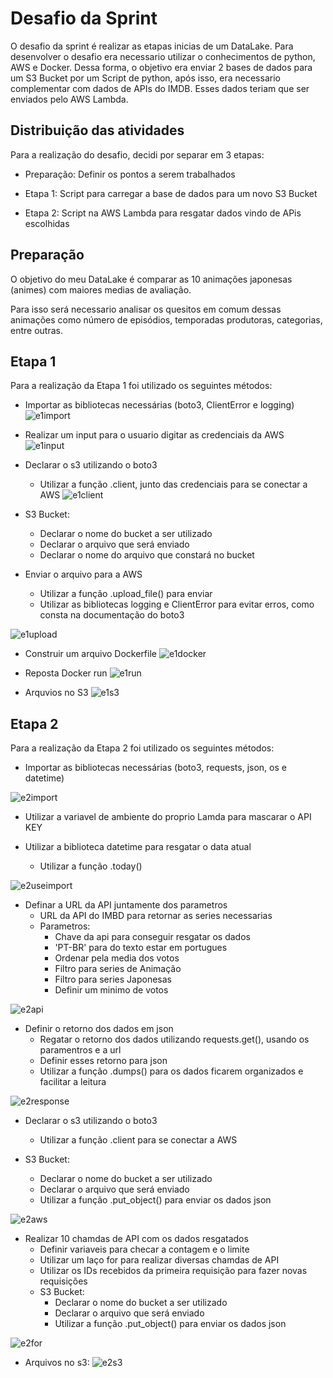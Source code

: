 # Desafio da Sprint

O desafio da sprint é realizar as etapas inicias de um DataLake. 
Para desenvolver o desafio era necessario utilizar o conhecimentos de python, AWS e Docker.
Dessa forma, o objetivo era enviar 2 bases de dados para um S3 Bucket por um Script de python, após
isso, era necessario complementar com dados de APIs do IMDB. Esses dados teriam que ser enviados 
pelo AWS Lambda.

## Distribuição das atividades

Para a realização do desafio, decidi por separar em 3 etapas:

- Preparação: Definir os pontos a serem trabalhados

- Etapa 1: Script para carregar a base de dados para um novo S3 Bucket

- Etapa 2: Script na AWS Lambda para resgatar dados vindo de APis escolhidas

## Preparação

O objetivo do meu DataLake é comparar as 10 animações japonesas (animes) com maiores medias de avaliação.

Para isso será necessario analisar os quesitos em comum dessas animações como número de episódios, temporadas
produtoras, categorias, entre outras.

## Etapa 1

Para a realização da Etapa 1 foi utilizado os seguintes métodos:

- Importar as bibliotecas necessárias (boto3, ClientError e logging)
![e1import](../Evidencias/e1-import.png)

- Realizar um input para o usuario digitar as credenciais da AWS
![e1input](../Evidencias/e1-input.png)

- Declarar o s3 utilizando o boto3
    - Utilizar a função .client, junto das credenciais para se conectar a AWS
![e1client](../Evidencias/e1-client.png)


- S3 Bucket:
    - Declarar o nome do bucket a ser utilizado
    - Declarar o arquivo que será enviado
    - Declarar o nome do arquivo que constará no bucket


- Enviar o arquivo para a AWS
    - Utilizar a função .upload_file() para enviar 
    - Utilizar as bibliotecas logging e ClientError para evitar erros, como consta na documentação do boto3

![e1upload](../Evidencias/e1-upload.png)


- Construir um arquivo Dockerfile
![e1docker](../Evidencias/e1-docker.png)

- Reposta Docker run
![e1run](../Evidencias/e1-run.png)

- Arquvios no S3
![e1s3](../Evidencias/e1-s3.png)

## Etapa 2

Para a realização da Etapa 2 foi utilizado os seguintes métodos:

- Importar as bibliotecas necessárias (boto3, requests, json, os e datetime)

![e2import](../Evidencias/e2-import.png)

- Utilizar a variavel de ambiente do proprio Lamda para mascarar o API KEY

- Utilizar a biblioteca datetime para resgatar o data atual 
    - Utilizar a função .today()

![e2useimport](../Evidencias/e2-useimport.png)

- Definar a URL da API juntamente dos parametros
    - URL da API do IMBD para retornar as series necessarias
    - Parametros:
        - Chave da api para conseguir resgatar os dados
        - 'PT-BR' para do texto estar em portugues
        - Ordenar pela media dos votos
        - Filtro para series de Animação
        - Filtro para series Japonesas
        - Definir um minimo de votos

![e2api](../Evidencias/e2-api.png)

- Definir o retorno dos dados em json
    - Regatar o retorno dos dados utilizando requests.get(), usando os paramentros e a url
    - Definir esses retorno para json
    - Utilizar a função .dumps() para os dados ficarem organizados e facilitar a leitura

![e2response](../Evidencias/e2-response.png)

- Declarar o s3 utilizando o boto3
    - Utilizar a função .client para se conectar a AWS

- S3 Bucket:
    - Declarar o nome do bucket a ser utilizado
    - Declarar o arquivo que será enviado
    - Utilizar a função .put_object() para enviar os dados json

![e2aws](../Evidencias/e2-aws.png)

- Realizar 10 chamdas de API com os dados resgatados
    - Definir variaveis para checar a contagem e o limite
    - Utilizar um laço for para realizar diversas chamdas de API
    - Utilizar os IDs recebidos da primeira requisição para fazer novas requisições 
    - S3 Bucket:
        - Declarar o nome do bucket a ser utilizado
        - Declarar o arquivo que será enviado
        - Utilizar a função .put_object() para enviar os dados json

![e2for](../Evidencias/e2-for.png)

- Arquivos no s3:
![e2s3](../Evidencias/e2-s3.png)
